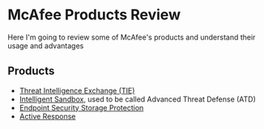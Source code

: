 # McAfee Products Review
 Here I'm going to review some of McAfee's products and understand their usage and advantages

## Products
- [Threat Intelligence Exchange (TIE)](/Products/Threat%20Intelligence%20Exchange.md)
- [Intelligent Sandbox](/Products/Intelligent%20Sandbox.md), used to be called Advanced Threat Defense (ATD)
- [Endpoint Security Storage Protection](/Products/Endpoint%20Security%20Storage%20Protection.md)
- [Active Response](/Products/Active%20Response.md)
